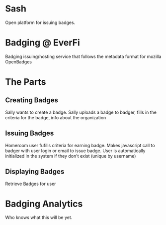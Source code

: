 Sash
============

Open platform for issuing badges.

# Badging @ EverFi

Badging issuing/hosting service that follows the metadata format for 
mozilla OpenBadges

# The Parts

## Creating Badges

  Sally wants to create a badge. Sally uploads a badge to badger, fills in the 
  criteria for the badge, info about the organization

## Issuing Badges

  Homeroom user fufills criteria for earning badge. Makes javascript call to badger
  with user login or email to issue badge. User is automatically initialized in 
  the system if they don't exist (unique by username)

## Displaying Badges

Retrieve Badges for user


# Badging Analytics

Who knows what this will be yet.

